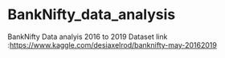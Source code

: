 # BankNifty_data_analysis
BankNifty Data analyis 2016 to 2019
Dataset link :https://www.kaggle.com/desiaxelrod/banknifty-may-20162019

